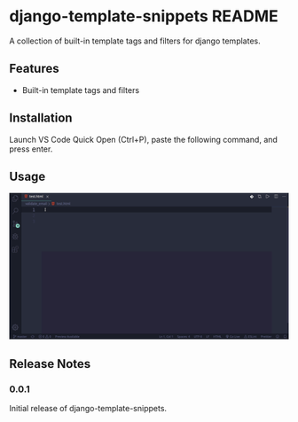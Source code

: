 # django-template-snippets README

A collection of built-in template tags and filters for django templates.

## Features

- Built-in template tags and filters

## Installation
Launch VS Code Quick Open (Ctrl+P), paste the following command, and press enter.


## Usage

![](usage.gif)

## Release Notes

### 0.0.1

Initial release of django-template-snippets.



